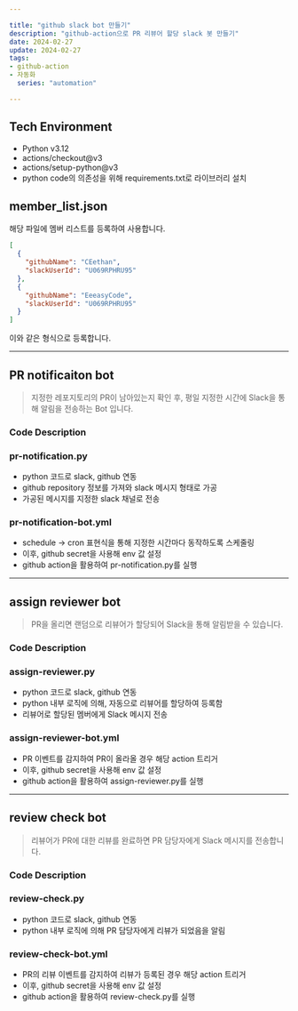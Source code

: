 ```yaml
---

title: "github slack bot 만들기"
description: "github-action으로 PR 리뷰어 할당 slack 봇 만들기"
date: 2024-02-27
update: 2024-02-27
tags:
- github-action
- 자동화
  series: "automation"

---
```


## Tech Environment

- Python v3.12
- actions/checkout@v3
- actions/setup-python@v3
- python code의 의존성을 위해 requirements.txt로 라이브러리 설치

## member_list.json

해당 파일에 멤버 리스트를 등록하여 사용합니다.

```json
[
  {
    "githubName": "CEethan",
    "slackUserId": "U069RPHRU95"
  },
  {
    "githubName": "EeeasyCode",
    "slackUserId": "U069RPHRU95"
  }
]
```

이와 같은 형식으로 등록합니다.

---

## PR notificaiton bot

> 지정한 레포지토리의 PR이 남아있는지 확인 후, 평일 지정한 시간에 Slack을 통해 알림을 전송하는 Bot 입니다.

### Code Description

### pr-notification.py

- python 코드로 slack, github 연동
- github repository 정보를 가져와 slack 메시지 형태로 가공
- 가공된 메시지를 지정한 slack 채널로 전송

### pr-notification-bot.yml

- schedule -> cron 표현식을 통해 지정한 시간마다 동작하도록
  스케줄링
- 이후, github secret을 사용해 env 값 설정
- github action을 활용하여 pr-notification.py를 실행

---

## assign reviewer bot

> PR을 올리면 랜덤으로 리뷰어가 할당되어 Slack을 통해 알림받을 수 있습니다.

### Code Description

### assign-reviewer.py

- python 코드로 slack, github 연동
- python 내부 로직에 의해, 자동으로 리뷰어를 할당하여 등록함
- 리뷰어로 할당된 멤버에게 Slack 메시지 전송

### assign-reviewer-bot.yml

- PR 이벤트를 감지하여 PR이 올라올 경우 해당 action 트리거
- 이후, github secret을 사용해 env 값 설정
- github action을 활용하여 assign-reviewer.py를 실행

---

## review check bot

> 리뷰어가 PR에 대한 리뷰를 완료하면 PR 담당자에게 Slack 메시지를 전송합니다.

### Code Description

### review-check.py

- python 코드로 slack, github 연동
- python 내부 로직에 의해 PR 담당자에게 리뷰가 되었음을 알림

### review-check-bot.yml

- PR의 리뷰 이벤트를 감지하여 리뷰가 등록된 경우 해당 action
  트리거
- 이후, github secret을 사용해 env 값 설정
- github action을 활용하여 review-check.py를 실행

